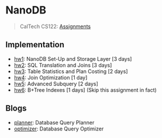 # NanoDB

> CalTech CS122: [Assignments](http://courses.cms.caltech.edu/cs122/assignments/)

## Implementation

* [hw1](./doc/lab1.md): NanoDB Set-Up and Storage Layer [3 days]
* [hw2](./doc/lab2.md): SQL Translation and Joins [3 days]
* [hw3](./doc/lab3.md): Table Statistics and Plan Costing [2 days]
* [hw4](./doc/lab4.md): Join Optimization [1 day]
* [hw5](./doc/lab5.md): Advanced Subquery [2 days]
* [hw6](./doc/lab6.md): B+Tree Indexes [1 days]  (Skip this assignment in fact\)

## Blogs

* [planner](https://telegra.ph/planner-11-28): Database Query Planner
* [optimizer](https://telegra.ph/optimizer-11-30): Database Query Optimizer

